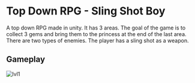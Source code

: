 # Top Down RPG - Sling Shot Boy

A top down RPG made in unity. It has 3 areas. The goal of the game is to collect 3 gems and bring them to the princess at the end of the last area. There are two types of enemies. The player has a sling shot as a weapon.

## Gameplay

![lvl1](https://user-images.githubusercontent.com/81775200/178122366-d6d0c79b-51b9-455a-8553-bf33705fc392.gif)
